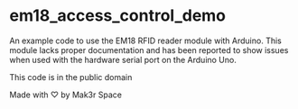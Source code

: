 # em18_access_control_demo

An example code to use the EM18 RFID reader module with Arduino. This module lacks proper documentation and has been reported to show issues when used with the hardware serial port on the Arduino Uno. 

This code is in the public domain

Made with ♡ by Mak3r Space 
